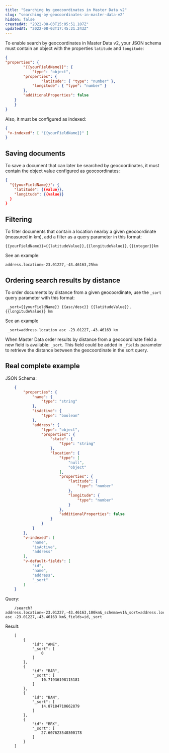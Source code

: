 ```yaml
---
title: "Searching by geocoordinates in Master Data v2"
slug: "searching-by-geocoordinates-in-master-data-v2"
hidden: false
createdAt: "2022-08-03T15:05:51.107Z"
updatedAt: "2022-08-03T17:45:21.243Z"
---
```

To enable search by geocoordinates in Master Data v2, your JSON schema must contain an object with the properties `latitude` and `longitude`:
```json
{
"properties": {
    	"{{yourFieldName}}": {
    		"type": "object",
		"properties": {
    			"latitude": { "type": "number" },
			"longitude": { "type": "number" }
		},
		"additionalProperties": false
	}
    }
}
```    
    
Also, it must be configured as indexed:
```json
{
 "v-indexed": [ "{{yourFieldName}}" ]
}
```
    
## Saving documents

To save a document that can later be searched by geocoordinates, it must contain the object value configured as geocoordinates:

```json
{
  "{{yourFieldName}}": {
    "latitude": {{value}},
    "longitude": {{value}}
  }
}
```
   
## Filtering

To filter documents that contain a location nearby a given geocoordinate (measured in km), add a filter as a query parameter in this format:
``` 
{{yourFieldName}}={{latitudeValue}},{{longitudeValue}},{{integer}}km
 ```

See an example:
```
address.location=-23.01227,-43.46163,25km
```
 
## Ordering search results by distance
 
To order documents by distance from a given geocoordinate, use the `_sort` query parameter with this format:
``` 
 _sort={{yourFieldName}} {{asc/desc}} {{latitudeValue}},{{longitudeValue}} km
 ```

See an example
```
 _sort=address.location asc -23.01227,-43.46163 km
```
  
When Master Data order results by distance from a geocoordinate field a new field is available: `_sort`. This field could be added in `_fields` parameter to retrieve the distance between the geocoordinate in the sort query.


## Real complete example

JSON Schema:
```json
    {
		"properties": {
			"name": {
				"type": "string"
			},
			"isActive": {
				"type": "boolean"
			},
			"address": {
				"type": "object",
				"properties": {
					"state": {
						"type": "string"
					},
					"location": {
						"type": [
							"null",
							"object"
						],
						"properties": {
							"latitude": {
								"type": "number"
							},
							"longitude": {
								"type": "number"
							}
						},
						"additionalProperties": false
					}
				}
			}
		},
		"v-indexed": [
			"name",
			"isActive",
			"address"
		],
		"v-default-fields": [
			"id",
			"name",
			"address",
			"_sort"
		]
	}
```

Query:
```
    /search?address.location=-23.01227,-43.46163,100km&_schema=v1&_sort=address.location asc -23.01227,-43.46163 km&_fields=id,_sort
```
    
Result:
```
    [
    	{
    		"id": "AME",
    		"_sort": [
    			0
    		]
    	},
    	{
    		"id": "BAR",
    		"_sort": [
    			10.71936198115181
    		]
    	},
    	{
    		"id": "BAN",
    		"_sort": [
    			14.87184710662879
    		]
    	},
    	{
    		"id": "BRX",
    		"_sort": [
    			27.607623540300178
    		]
    	}
    ]
```